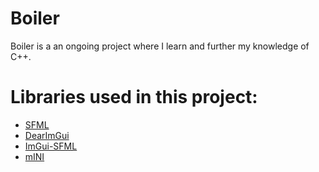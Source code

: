 # Boiler
Boiler is a an ongoing project where I learn and further my knowledge of C++.

# Libraries used in this project:
* [SFML](https://www.sfml-dev.org/)
* [DearImGui](https://github.com/ocornut/imgui)
* [ImGui-SFML](https://github.com/eliasdaler/imgui-sfml)
* [mINI](https://github.com/pulzed/mINI)
